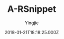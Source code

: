 ---
title: A-RSnippet
github: 'https://github.com/huyingjie/hexo-theme-A-RSnippet'
demo: 'https://arsnippet.yingjiehu.com/'
author: Yingjie
ssg:
  - Hexo
cms:
  - No Cms
date: 2018-01-21T18:18:25.000Z
github_branch: master
description: "\U0001F980 A Responsive Theme for Hexo \U0001F980 "
stale: true
---